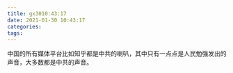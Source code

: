 ```yaml
---
title: gx3010:43:17
date: 2021-01-30 10:43:17
categories:
tags:
---
```

中国的所有媒体平台比如知乎都是中共的喇叭，其中只有一点点是人民勉强发出的声音，大多数都是中共的声音。
